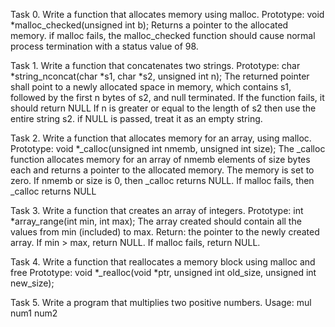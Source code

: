 Task 0. Write a function that allocates memory using malloc.
	Prototype: void *malloc_checked(unsigned int b);
	Returns a pointer to the allocated memory.
	if malloc fails, the malloc_checked function should cause normal process termination with a status value of 98.


Task 1. Write a function that concatenates two strings.
	Prototype: char *string_nconcat(char *s1, char *s2, unsigned int n);
	The returned pointer shall point to a newly allocated space in memory, which contains s1, followed by the first n bytes of s2, and null terminated.
	If the function fails, it should return NULL
	If n is greater or equal to the length of s2 then use the entire string s2.
	if NULL is passed, treat it as an empty string.

Task 2. Write a function that allocates memory for an array, using malloc.
	Prototype: void *_calloc(unsigned int nmemb, unsigned int size);
	The _calloc function allocates memory for an array of nmemb elements of size bytes each and returns a pointer to the allocated memory.
	The memory is set to zero.
	If nmemb or size is 0, then _calloc returns NULL.
	If malloc fails, then _calloc returns NULL

Task 3. Write a function that creates an array of integers.
	Prototype: int *array_range(int min, int max);
	The array created should contain all the values from min (included) to max.
	Return: the pointer to the newly created array.
	If min > max, return NULL.
	If malloc fails, return NULL.

Task 4. Write a function that reallocates a memory block using malloc and free
	Prototype: void *_realloc(void *ptr, unsigned int old_size, unsigned int new_size);

Task 5. Write a program that multiplies two positive numbers.
Usage: mul num1 num2
